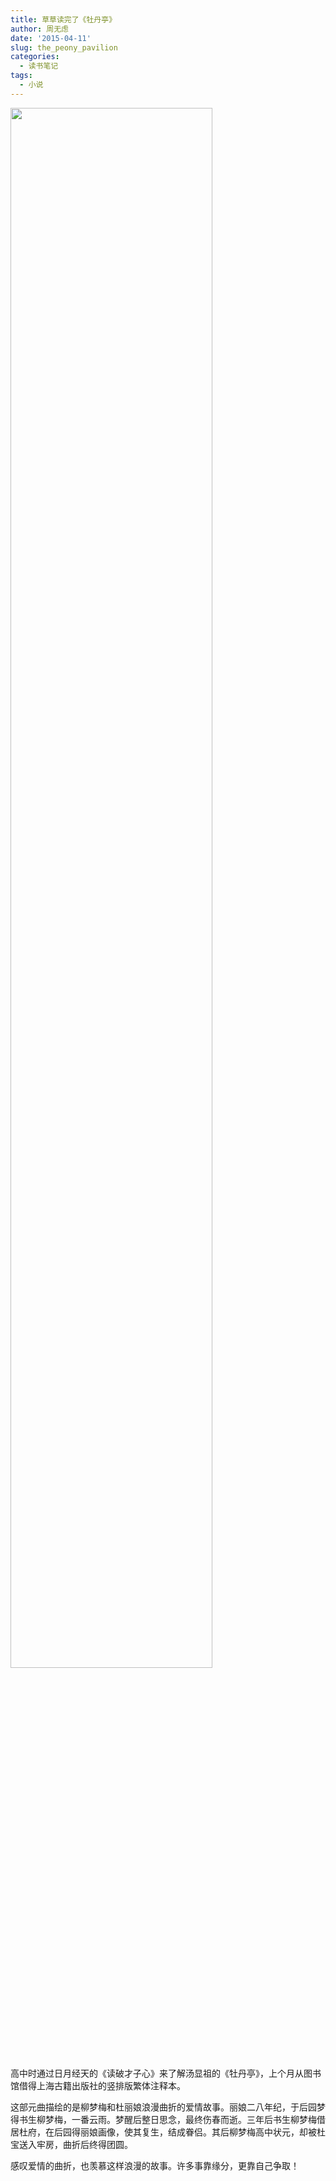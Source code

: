 ```yaml
---
title: 草草读完了《牡丹亭》
author: 周无虑
date: '2015-04-11'
slug: the_peony_pavilion
categories:
  - 读书笔记
tags:
  - 小说
---
```


<img src="/post/2015-04-11-the_peony_pavilion_files/the_peony_pavilion.jpg" alt="" width="80%"/>

高中时通过日月经天的《读破才子心》来了解汤显祖的《牡丹亭》，上个月从图书馆借得上海古籍出版社的竖排版繁体注释本。

这部元曲描绘的是柳梦梅和杜丽娘浪漫曲折的爱情故事。丽娘二八年纪，于后园梦得书生柳梦梅，一番云雨。梦醒后整日思念，最终伤春而逝。三年后书生柳梦梅借居杜府，在后园得丽娘画像，使其复生，结成眷侣。其后柳梦梅高中状元，却被杜宝送入牢房，曲折后终得团圆。

感叹爱情的曲折，也羡慕这样浪漫的故事。许多事靠缘分，更靠自己争取！